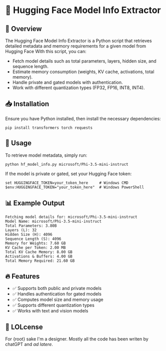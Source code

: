 # 🚀 Hugging Face Model Info Extractor

## 📌 Overview

The Hugging Face Model Info Extractor is a Python script that retrieves detailed metadata and memory requirements for a given model from Hugging Face
With this script, you can:
- Fetch model details such as total parameters, layers, hidden size, and sequence length.
- Estimate memory consumption (weights, KV cache, activations, total memory).
- Handle private and gated models with authentication.
- Work with different quantization types (FP32, FP16, INT8, INT4).

## 📥 Installation

Ensure you have Python installed, then install the necessary dependencies:

```pip install transformers torch requests```

## 🚀 Usage

To retrieve model metadata, simply run:

```python hf_model_info.py microsoft/Phi-3.5-mini-instruct```

If the model is private or gated, set your Hugging Face token:

```export HUGGINGFACE_TOKEN=your_token_here  # macOS/Linux
set HUGGINGFACE_TOKEN=your_token_here     # Windows CMD
$env:HUGGINGFACE_TOKEN="your_token_here"  # Windows PowerShell
```

## 📊 Example Output
```
Fetching model details for: microsoft/Phi-3.5-mini-instruct
Model Name: microsoft/Phi-3.5-mini-instruct
Total Parameters: 3.80B
Layers (L): 32
Hidden Size (H): 4096
Sequence Length (S): 4096
Memory for Weights: 7.60 GB
KV Cache per Token: 2.00 MB
Total KV Cache Memory: 8.00 GB
Activations & Buffers: 4.00 GB
Total Memory Required: 21.60 GB
```

## 🔥 Features

- ✅ Supports both public and private models
- ✅ Handles authentication for gated models
- ✅ Computes model size and memory usage
- ✅ Supports different quantization types
- ✅ Works with text and vision models


## 📜 LOLcense

For {root} sake I'm a designer. Mostly all the code has been writen by chatGPT and *ad latere*.
